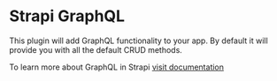 # Strapi GraphQL

This plugin will add GraphQL functionality to your app.
By default it will provide you with all the default CRUD methods.

To learn more about GraphQL in Strapi [visit documentation](https://strapi.io/documentation/v3.x/plugins/graphql.html)
